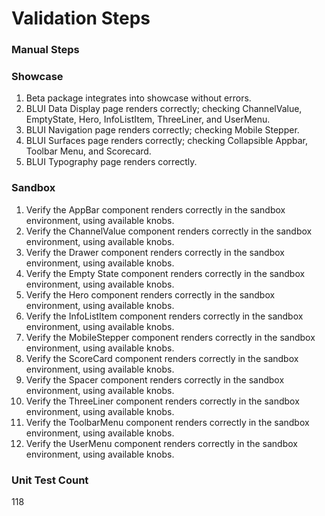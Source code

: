 # Validation Steps

### Manual Steps

### Showcase 
1. Beta package integrates into showcase without errors.
2. BLUI Data Display page renders correctly; checking ChannelValue, EmptyState, Hero, InfoListItem, ThreeLiner, and UserMenu.
3. BLUI Navigation page renders correctly; checking Mobile Stepper.
4. BLUI Surfaces page renders correctly; checking Collapsible Appbar, Toolbar Menu, and Scorecard. 
5. BLUI Typography page renders correctly.

### Sandbox
1. Verify the AppBar component renders correctly in the sandbox environment, using available knobs.
2. Verify the ChannelValue component renders correctly in the sandbox environment, using available knobs.
3. Verify the Drawer component renders correctly in the sandbox environment, using available knobs.
4. Verify the Empty State component renders correctly in the sandbox environment, using available knobs.
5. Verify the Hero component renders correctly in the sandbox environment, using available knobs.
6. Verify the InfoListItem component renders correctly in the sandbox environment, using available knobs.
7. Verify the MobileStepper component renders correctly in the sandbox environment, using available knobs.
8. Verify the ScoreCard component renders correctly in the sandbox environment, using available knobs.
9. Verify the Spacer component renders correctly in the sandbox environment, using available knobs.
10. Verify the ThreeLiner component renders correctly in the sandbox environment, using available knobs.
11. Verify the ToolbarMenu component renders correctly in the sandbox environment, using available knobs.
12. Verify the UserMenu component renders correctly in the sandbox environment, using available knobs.

### Unit Test Count
118